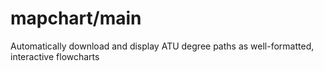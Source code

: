 # mapchart/main
 Automatically download and display ATU degree paths as well-formatted, interactive flowcharts
